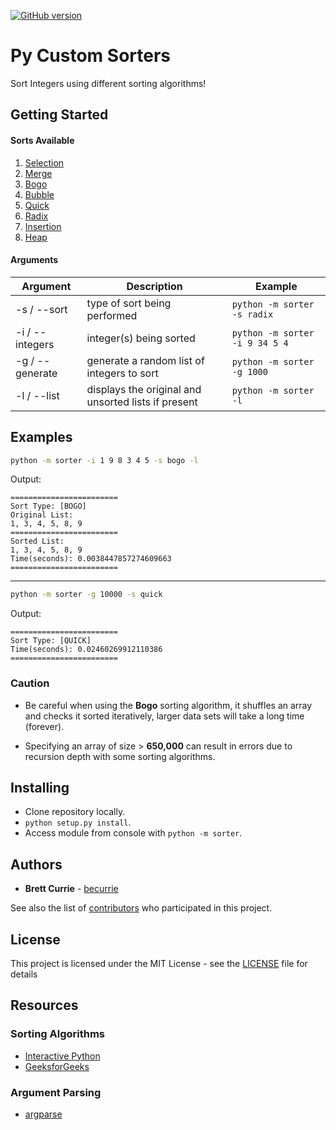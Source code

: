 [![GitHub version](https://badge.fury.io/gh/becurrie%2Fpy-custom-sorters.svg)](https://badge.fury.io/gh/becurrie%2Fpy-custom-sorters)

# Py Custom Sorters

Sort Integers using different sorting algorithms!

## Getting Started

#### Sorts Available

1. [Selection](https://en.wikipedia.org/wiki/Selection_sort)
2. [Merge](https://en.wikipedia.org/wiki/Merge_sort)
3. [Bogo](https://en.wikipedia.org/wiki/Bogosort)
4. [Bubble](https://en.wikipedia.org/wiki/Bubble_sort)
5. [Quick](https://en.wikipedia.org/wiki/Quicksort)
6. [Radix](https://en.wikipedia.org/wiki/Radix_sort)
7. [Insertion](https://en.wikipedia.org/wiki/Insertion_sort)
8. [Heap](https://en.wikipedia.org/wiki/Heapsort)

#### Arguments

| Argument        | Description                                         | Example                            |
|-----------------|-----------------------------------------------------|------------------------------------|
| -s / --sort     | type of sort being performed                        | ```python -m sorter -s radix```    |
| -i / --integers | integer(s) being sorted                             | ```python -m sorter -i 9 34 5 4``` |
| -g / --generate | generate a random list of integers to sort          | ```python -m sorter -g 1000```     |
| -l / --list     | displays the original and unsorted lists if present | ```python -m sorter -l```          |

## Examples

```bash
python -m sorter -i 1 9 8 3 4 5 -s bogo -l
```

Output:
```
========================
Sort Type: [BOGO]
Original List:
1, 3, 4, 5, 8, 9
========================
Sorted List:
1, 3, 4, 5, 8, 9
Time(seconds): 0.0038447857274609663
========================
```

***


```bash
python -m sorter -g 10000 -s quick
```

Output:
```
========================
Sort Type: [QUICK]
Time(seconds): 0.02460269912110386
========================
```


### Caution
- Be careful when using the **Bogo** sorting algorithm, it shuffles
an array and checks it sorted iteratively, larger data sets will take a long time (forever).

- Specifying an array of size > **650,000** can result in errors due to recursion depth with some sorting algorithms.

## Installing

- Clone repository locally.
- ```python setup.py install```.
- Access module from console with ```python -m sorter```.

## Authors

* **Brett Currie** - [becurrie](https://github.com/becurrie)

See also the list of [contributors](https://github.com/becurrie/py-custom-sorters/contributors) who participated in this project.

## License

This project is licensed under the MIT License - see the [LICENSE](LICENSE) file for details

## Resources

### Sorting Algorithms

- [Interactive Python](http://interactivepython.org)
- [GeeksforGeeks](https://www.geeksforgeeks.org/)

### Argument Parsing

- [argparse](https://docs.python.org/3.6/library/argparse.html)